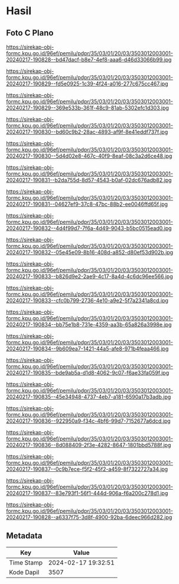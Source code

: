 # Hasil

## Foto C Plano

https://sirekap-obj-formc.kpu.go.id/96ef/pemilu/pdpr/35/03/01/20/03/3503012003001-20240217-190828--bd47dacf-b8e7-4ef8-aaa6-d46d33066b99.jpg

https://sirekap-obj-formc.kpu.go.id/96ef/pemilu/pdpr/35/03/01/20/03/3503012003001-20240217-190829--fd5e0925-1c39-4f24-a016-277c675cc467.jpg

https://sirekap-obj-formc.kpu.go.id/96ef/pemilu/pdpr/35/03/01/20/03/3503012003001-20240217-190829--369e533b-361f-48c9-81ab-5302efc1d303.jpg

https://sirekap-obj-formc.kpu.go.id/96ef/pemilu/pdpr/35/03/01/20/03/3503012003001-20240217-190830--bd60c9b2-28ac-4893-af9f-8e41eddf737f.jpg

https://sirekap-obj-formc.kpu.go.id/96ef/pemilu/pdpr/35/03/01/20/03/3503012003001-20240217-190830--5d4d02e8-467c-40f9-8eaf-08c3a2d6ce48.jpg

https://sirekap-obj-formc.kpu.go.id/96ef/pemilu/pdpr/35/03/01/20/03/3503012003001-20240217-190831--b2da755d-8d57-4543-b0af-02dc676adb82.jpg

https://sirekap-obj-formc.kpu.go.id/96ef/pemilu/pdpr/35/03/01/20/03/3503012003001-20240217-190831--04627ef9-37c8-47bc-88b2-ee0046ffd65f.jpg

https://sirekap-obj-formc.kpu.go.id/96ef/pemilu/pdpr/35/03/01/20/03/3503012003001-20240217-190832--4d4f99d7-7f6a-4d49-9043-b5bc0515ead0.jpg

https://sirekap-obj-formc.kpu.go.id/96ef/pemilu/pdpr/35/03/01/20/03/3503012003001-20240217-190832--05e45e09-8b16-408d-a852-d80ef53d902b.jpg

https://sirekap-obj-formc.kpu.go.id/96ef/pemilu/pdpr/35/03/01/20/03/3503012003001-20240217-190833--b826d9e2-2ae9-4c17-8a4d-4c6dc96ee566.jpg

https://sirekap-obj-formc.kpu.go.id/96ef/pemilu/pdpr/35/03/01/20/03/3503012003001-20240217-190833--cfc0b799-2736-4e10-a9e2-5f7a2341a8cd.jpg

https://sirekap-obj-formc.kpu.go.id/96ef/pemilu/pdpr/35/03/01/20/03/3503012003001-20240217-190834--bb75e1b8-731e-4359-aa3b-65a826a3998e.jpg

https://sirekap-obj-formc.kpu.go.id/96ef/pemilu/pdpr/35/03/01/20/03/3503012003001-20240217-190834--9b609ea7-1421-44a5-afe8-971b4feaa466.jpg

https://sirekap-obj-formc.kpu.go.id/96ef/pemilu/pdpr/35/03/01/20/03/3503012003001-20240217-190835--bde9ab5a-d1d8-4062-9c07-f6ae33fa059f.jpg

https://sirekap-obj-formc.kpu.go.id/96ef/pemilu/pdpr/35/03/01/20/03/3503012003001-20240217-190835--45e34948-4737-4eb7-a181-6590a17b3adb.jpg

https://sirekap-obj-formc.kpu.go.id/96ef/pemilu/pdpr/35/03/01/20/03/3503012003001-20240217-190836--922950a9-f34c-4bf6-99d7-7152677a6dcd.jpg

https://sirekap-obj-formc.kpu.go.id/96ef/pemilu/pdpr/35/03/01/20/03/3503012003001-20240217-190836--8d088409-2f3e-4282-8647-1801bbd5788f.jpg

https://sirekap-obj-formc.kpu.go.id/96ef/pemilu/pdpr/35/03/01/20/03/3503012003001-20240217-190837--0c9b7ece-f5f2-45f2-a459-8f7322727a34.jpg

https://sirekap-obj-formc.kpu.go.id/96ef/pemilu/pdpr/35/03/01/20/03/3503012003001-20240217-190837--83e793f1-56f1-444d-906a-f6a200c278d1.jpg

https://sirekap-obj-formc.kpu.go.id/96ef/pemilu/pdpr/35/03/01/20/03/3503012003001-20240217-190828--a6337f75-3d8f-4900-92ba-6deec966d282.jpg


## Metadata

| Key        | Value               |
| ---------- | ------------------- |
| Time Stamp | 2024-02-17 19:32:51 |
| Kode Dapil | 3507                |



